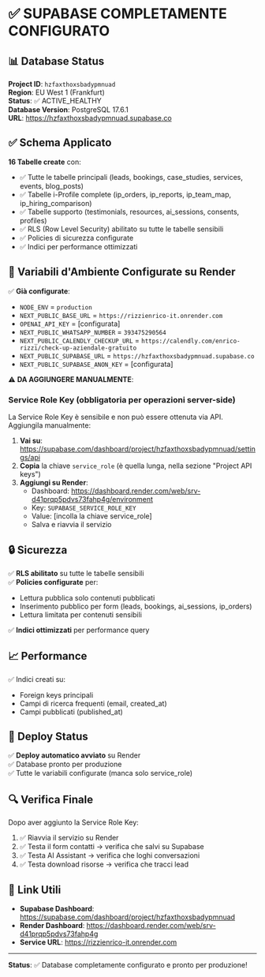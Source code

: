 # ✅ SUPABASE COMPLETAMENTE CONFIGURATO

## 📊 Database Status

**Project ID**: `hzfaxthoxsbadypmnuad`  
**Region**: EU West 1 (Frankfurt)  
**Status**: ✅ ACTIVE_HEALTHY  
**Database Version**: PostgreSQL 17.6.1  
**URL**: https://hzfaxthoxsbadypmnuad.supabase.co

## ✅ Schema Applicato

**16 Tabelle create** con:
- ✅ Tutte le tabelle principali (leads, bookings, case_studies, services, events, blog_posts)
- ✅ Tabelle i-Profile complete (ip_orders, ip_reports, ip_team_map, ip_hiring_comparison)
- ✅ Tabelle supporto (testimonials, resources, ai_sessions, consents, profiles)
- ✅ RLS (Row Level Security) abilitato su tutte le tabelle sensibili
- ✅ Policies di sicurezza configurate
- ✅ Indici per performance ottimizzati

## 🔑 Variabili d'Ambiente Configurate su Render

✅ **Già configurate**:
- `NODE_ENV` = `production`
- `NEXT_PUBLIC_BASE_URL` = `https://rizzienrico-it.onrender.com`
- `OPENAI_API_KEY` = [configurata]
- `NEXT_PUBLIC_WHATSAPP_NUMBER` = `393475290564`
- `NEXT_PUBLIC_CALENDLY_CHECKUP_URL` = `https://calendly.com/enrico-rizzi/check-up-aziendale-gratuito`
- `NEXT_PUBLIC_SUPABASE_URL` = `https://hzfaxthoxsbadypmnuad.supabase.co`
- `NEXT_PUBLIC_SUPABASE_ANON_KEY` = [configurata]

⚠️ **DA AGGIUNGERE MANUALMENTE**:

### Service Role Key (obbligatoria per operazioni server-side)

La Service Role Key è sensibile e non può essere ottenuta via API. Aggiungila manualmente:

1. **Vai su**: https://supabase.com/dashboard/project/hzfaxthoxsbadypmnuad/settings/api
2. **Copia** la chiave `service_role` (è quella lunga, nella sezione "Project API keys")
3. **Aggiungi su Render**:
   - Dashboard: https://dashboard.render.com/web/srv-d41prqp5pdvs73fahp4g/environment
   - Key: `SUPABASE_SERVICE_ROLE_KEY`
   - Value: [incolla la chiave service_role]
   - Salva e riavvia il servizio

## 🔒 Sicurezza

✅ **RLS abilitato** su tutte le tabelle sensibili  
✅ **Policies configurate** per:
- Lettura pubblica solo contenuti pubblicati
- Inserimento pubblico per form (leads, bookings, ai_sessions, ip_orders)
- Lettura limitata per contenuti sensibili

✅ **Indici ottimizzati** per performance query

## 📈 Performance

✅ Indici creati su:
- Foreign keys principali
- Campi di ricerca frequenti (email, created_at)
- Campi pubblicati (published_at)

## 🚀 Deploy Status

✅ **Deploy automatico avviato** su Render  
✅ Database pronto per produzione  
✅ Tutte le variabili configurate (manca solo service_role)

## 🔍 Verifica Finale

Dopo aver aggiunto la Service Role Key:

1. ✅ Riavvia il servizio su Render
2. ✅ Testa il form contatti → verifica che salvi su Supabase
3. ✅ Testa AI Assistant → verifica che loghi conversazioni
4. ✅ Testa download risorse → verifica che tracci lead

## 📝 Link Utili

- **Supabase Dashboard**: https://supabase.com/dashboard/project/hzfaxthoxsbadypmnuad
- **Render Dashboard**: https://dashboard.render.com/web/srv-d41prqp5pdvs73fahp4g
- **Service URL**: https://rizzienrico-it.onrender.com

---

**Status**: ✅ Database completamente configurato e pronto per produzione!
